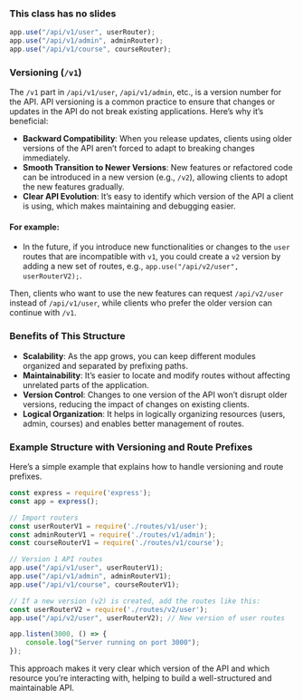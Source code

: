 ### This class has no slides


```javascript
app.use("/api/v1/user", userRouter);
app.use("/api/v1/admin", adminRouter);
app.use("/api/v1/course", courseRouter);

```

### **Versioning (`/v1`)**

The `/v1` part in `/api/v1/user`, `/api/v1/admin`, etc., is a version number for the API. API versioning is a common practice to ensure that changes or updates in the API do not break existing applications. Here’s why it’s beneficial:

   - **Backward Compatibility**: When you release updates, clients using older versions of the API aren’t forced to adapt to breaking changes immediately.
   - **Smooth Transition to Newer Versions**: New features or refactored code can be introduced in a new version (e.g., `/v2`), allowing clients to adopt the new features gradually.
   - **Clear API Evolution**: It’s easy to identify which version of the API a client is using, which makes maintaining and debugging easier.

#### For example:
   - In the future, if you introduce new functionalities or changes to the `user` routes that are incompatible with `v1`, you could create a `v2` version by adding a new set of routes, e.g., `app.use("/api/v2/user", userRouterV2);`.

Then, clients who want to use the new features can request `/api/v2/user` instead of `/api/v1/user`, while clients who prefer the older version can continue with `/v1`.

### **Benefits of This Structure**

- **Scalability**: As the app grows, you can keep different modules organized and separated by prefixing paths.
- **Maintainability**: It’s easier to locate and modify routes without affecting unrelated parts of the application.
- **Version Control**: Changes to one version of the API won’t disrupt older versions, reducing the impact of changes on existing clients.
- **Logical Organization**: It helps in logically organizing resources (users, admin, courses) and enables better management of routes.

### Example Structure with Versioning and Route Prefixes
Here’s a simple example that explains how to handle versioning and route prefixes.

```javascript
const express = require('express');
const app = express();

// Import routers
const userRouterV1 = require('./routes/v1/user');
const adminRouterV1 = require('./routes/v1/admin');
const courseRouterV1 = require('./routes/v1/course');

// Version 1 API routes
app.use("/api/v1/user", userRouterV1);
app.use("/api/v1/admin", adminRouterV1);
app.use("/api/v1/course", courseRouterV1);

// If a new version (v2) is created, add the routes like this:
const userRouterV2 = require('./routes/v2/user');
app.use("/api/v2/user", userRouterV2); // New version of user routes

app.listen(3000, () => {
    console.log("Server running on port 3000");
});
```

This approach makes it very clear which version of the API and which resource you’re interacting with, helping to build a well-structured and maintainable API.